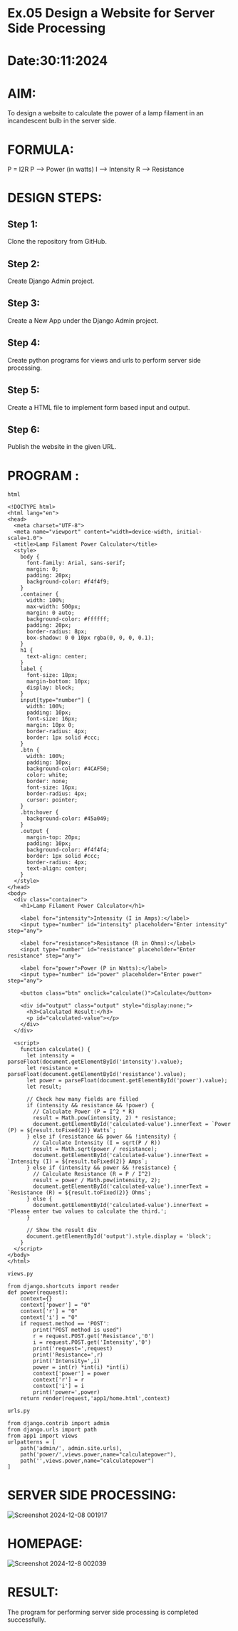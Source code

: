 # Ex.05 Design a Website for Server Side Processing
# Date:30:11:2024
# AIM:
To design a website to calculate the power of a lamp filament in an incandescent bulb in the server side.

# FORMULA:
P = I2R
P --> Power (in watts)
 I --> Intensity
 R --> Resistance

# DESIGN STEPS:
## Step 1:
Clone the repository from GitHub.

## Step 2:
Create Django Admin project.

## Step 3:
Create a New App under the Django Admin project.

## Step 4:
Create python programs for views and urls to perform server side processing.

## Step 5:
Create a HTML file to implement form based input and output.

## Step 6:
Publish the website in the given URL.

# PROGRAM :
```
html

<!DOCTYPE html>
<html lang="en">
<head>
  <meta charset="UTF-8">
  <meta name="viewport" content="width=device-width, initial-scale=1.0">
  <title>Lamp Filament Power Calculator</title>
  <style>
    body {
      font-family: Arial, sans-serif;
      margin: 0;
      padding: 20px;
      background-color: #f4f4f9;
    }
    .container {
      width: 100%;
      max-width: 500px;
      margin: 0 auto;
      background-color: #ffffff;
      padding: 20px;
      border-radius: 8px;
      box-shadow: 0 0 10px rgba(0, 0, 0, 0.1);
    }
    h1 {
      text-align: center;
    }
    label {
      font-size: 18px;
      margin-bottom: 10px;
      display: block;
    }
    input[type="number"] {
      width: 100%;
      padding: 10px;
      font-size: 16px;
      margin: 10px 0;
      border-radius: 4px;
      border: 1px solid #ccc;
    }
    .btn {
      width: 100%;
      padding: 10px;
      background-color: #4CAF50;
      color: white;
      border: none;
      font-size: 16px;
      border-radius: 4px;
      cursor: pointer;
    }
    .btn:hover {
      background-color: #45a049;
    }
    .output {
      margin-top: 20px;
      padding: 10px;
      background-color: #f4f4f4;
      border: 1px solid #ccc;
      border-radius: 4px;
      text-align: center;
    }
  </style>
</head>
<body>
  <div class="container">
    <h1>Lamp Filament Power Calculator</h1>

    <label for="intensity">Intensity (I in Amps):</label>
    <input type="number" id="intensity" placeholder="Enter intensity" step="any">

    <label for="resistance">Resistance (R in Ohms):</label>
    <input type="number" id="resistance" placeholder="Enter resistance" step="any">

    <label for="power">Power (P in Watts):</label>
    <input type="number" id="power" placeholder="Enter power" step="any">

    <button class="btn" onclick="calculate()">Calculate</button>

    <div id="output" class="output" style="display:none;">
      <h3>Calculated Result:</h3>
      <p id="calculated-value"></p>
    </div>
  </div>

  <script>
    function calculate() {
      let intensity = parseFloat(document.getElementById('intensity').value);
      let resistance = parseFloat(document.getElementById('resistance').value);
      let power = parseFloat(document.getElementById('power').value);
      let result;

      // Check how many fields are filled
      if (intensity && resistance && !power) {
        // Calculate Power (P = I^2 * R)
        result = Math.pow(intensity, 2) * resistance;
        document.getElementById('calculated-value').innerText = `Power (P) = ${result.toFixed(2)} Watts`;
      } else if (resistance && power && !intensity) {
        // Calculate Intensity (I = sqrt(P / R))
        result = Math.sqrt(power / resistance);
        document.getElementById('calculated-value').innerText = `Intensity (I) = ${result.toFixed(2)} Amps`;
      } else if (intensity && power && !resistance) {
        // Calculate Resistance (R = P / I^2)
        result = power / Math.pow(intensity, 2);
        document.getElementById('calculated-value').innerText = `Resistance (R) = ${result.toFixed(2)} Ohms`;
      } else {
        document.getElementById('calculated-value').innerText = 'Please enter two values to calculate the third.';
      }

      // Show the result div
      document.getElementById('output').style.display = 'block';
    }
  </script>
</body>
</html>

views.py

from django.shortcuts import render 
def power(request): 
    context={} 
    context['power'] = "0" 
    context['r'] = "0" 
    context['i'] = "0" 
    if request.method == 'POST': 
        print("POST method is used")
        r = request.POST.get('Resistance','0')
        i = request.POST.get('Intensity','0')
        print('request=',request) 
        print('Resistance=',r) 
        print('Intensity=',i) 
        power = int(r) *int(i) *int(i) 
        context['power'] = power
        context['r'] = r
        context['i'] = i
        print('power=',power) 
    return render(request,'app1/home.html',context)

urls.py

from django.contrib import admin 
from django.urls import path 
from app1 import views 
urlpatterns = [ 
    path('admin/', admin.site.urls), 
    path('power/',views.power,name="calculatepower"),
    path('',views.power,name="calculatepower")
]

```


# SERVER SIDE PROCESSING:

![Screenshot 2024-12-08  001917](https://github.com/user-attachments/assets/79bb8028-2eac-4f3e-9654-70c03777d546)


# HOMEPAGE:
![Screenshot 2024-12-8  002039](https://github.com/user-attachments/assets/ee23b516-9d3f-41fa-b6c0-e9de9d6c615d)


# RESULT:
The program for performing server side processing is completed successfully.
